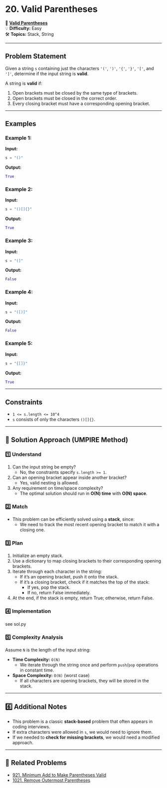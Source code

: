 # 20. Valid Parentheses

🔗 **[Valid Parentheses](https://leetcode.com/problems/valid-parentheses/)**  
💡 **Difficulty:** Easy  
🛠 **Topics:** Stack, String  

---

## Problem Statement

Given a string `s` containing just the characters `'('`, `')'`, `'{'`, `'}'`, `'['`, and `']'`, determine if the input string is **valid**.

A string is **valid** if:
1. Open brackets must be closed by the same type of brackets.
2. Open brackets must be closed in the correct order.
3. Every closing bracket must have a corresponding opening bracket.

---

## Examples

### Example 1:
**Input:**  
```python
s = "()"
```
**Output:**  
```python
True
```

### Example 2:
**Input:**  
```python
s = "()[]{}"
```
**Output:**  
```python
True
```

### Example 3:
**Input:**  
```python
s = "(]"
```
**Output:**  
```python
False
```

### Example 4:
**Input:**  
```python
s = "([)]"
```
**Output:**  
```python
False
```

### Example 5:
**Input:**  
```python
s = "{[]}"
```
**Output:**  
```python
True
```

---

## Constraints
- `1 <= s.length <= 10^4`
- `s` consists of only the characters `()[]{}`.

---

## 🚀 Solution Approach (UMPIRE Method)

### 1️⃣ Understand
1. Can the input string be empty?
   - No, the constraints specify `s.length >= 1`.
2. Can an opening bracket appear inside another bracket?
   - Yes, valid nesting is allowed.
3. Any requirement on time/space complexity?
   - The optimal solution should run in **O(N) time** with **O(N) space**.

### 2️⃣ Match
- This problem can be efficiently solved using a **stack**, since:
  - We need to track the most recent opening bracket to match it with a closing one.

### 3️⃣ Plan
1) Initialize an empty stack.
2) Use a dictionary to map closing brackets to their corresponding opening brackets.
3) Iterate through each character in the string:
   - If it’s an opening bracket, push it onto the stack.
   - If it’s a closing bracket, check if it matches the top of the stack:
     - If yes, pop the stack.
     - If no, return False immediately.
4) At the end, if the stack is empty, return True; otherwise, return False.

### 4️⃣ Implementation
see sol.py

### 5️⃣ Complexity Analysis
Assume `N` is the length of the input string:

- **Time Complexity:** `O(N)`  
  - We iterate through the string once and perform `push`/`pop` operations in constant time.
- **Space Complexity:** `O(N)` (worst case)
  - If all characters are opening brackets, they will be stored in the stack.

---

## 6️⃣ Additional Notes
- This problem is a classic **stack-based** problem that often appears in coding interviews.
- If extra characters were allowed in `s`, we would need to ignore them.
- If we needed to **check for missing brackets**, we would need a modified approach.

---

## 📝 Related Problems
- [921. Minimum Add to Make Parentheses Valid](https://leetcode.com/problems/minimum-add-to-make-parentheses-valid/)
- [1021. Remove Outermost Parentheses](https://leetcode.com/problems/remove-outermost-parentheses/)
